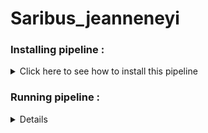 # Saribus_jeanneneyi



### Installing pipeline :


<details>
  <summary>Click here to see how to install this pipeline</summary>

First, open your terminal. Then, run these two command lines :

    pwd
    /scratch_vol1/fungi

    cd -place_in_your_local_computer
    git clone https://github.com/PLStenger/Saribus_jeanneneyi.git

</details> 

### Running pipeline :

<details>
  
    # For run all pipeline, lunch only this command line : 
    time nohup bash 000_run_all_pipeline_in_one_script.sh &> 000_run_all_pipeline_in_one_script.out
  
    time nohup bash 00_quality_check_by_FastQC.sh &> 00_quality_check_by_FastQC.out
    >real	6m6,947s
    >user	9m24,144s
    >sys	0m29,619s

    time nohup bash 01_renamed_sequences.sh &> 01_renamed_sequences.out
    >real	0m1,222s
    >user	0m0,042s
    >sys	0m1,134s
  
</details> 
